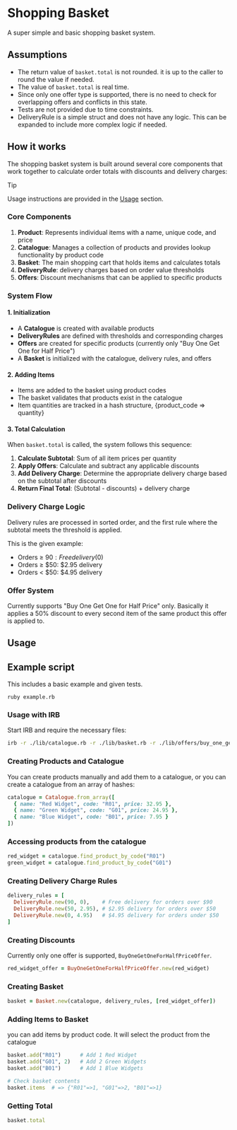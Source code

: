 # Shopping Basket

A super simple and basic shopping basket system.

## Assumptions

* The return value of `basket.total` is not rounded. it is up to the caller to round the value if needed.
* The value of `basket.total` is real time.
* Since only one offer type is supported, there is no need to check for overlapping offers and conflicts in this state.
* Tests are not provided due to time constraints.
* DeliveryRule is a simple struct and does not have any logic. This can be expanded to include more complex logic if needed.


## How it works

The shopping basket system is built around several core components that work together to calculate order totals with discounts and delivery charges:

> [!TIP]  
> Usage instructions are provided in the [Usage](#usage) section.

### Core Components

1. **Product**: Represents individual items with a name, unique code, and price
2. **Catalogue**: Manages a collection of products and provides lookup functionality by product code
3. **Basket**: The main shopping cart that holds items and calculates totals
4. **DeliveryRule**: delivery charges based on order value thresholds
5. **Offers**: Discount mechanisms that can be applied to specific products

### System Flow

#### 1. Initialization
- A **Catalogue** is created with available products
- **DeliveryRules** are defined with thresholds and corresponding charges
- **Offers** are created for specific products (currently only "Buy One Get One for Half Price")
- A **Basket** is initialized with the catalogue, delivery rules, and offers

#### 2. Adding Items
- Items are added to the basket using product codes
- The basket validates that products exist in the catalogue
- Item quantities are tracked in a hash structure, {product_code => quantity}

#### 3. Total Calculation
When `basket.total` is called, the system follows this sequence:

1. **Calculate Subtotal**: Sum of all item prices per quantity
2. **Apply Offers**: Calculate and subtract any applicable discounts
3. **Add Delivery Charge**: Determine the appropriate delivery charge based on the subtotal after discounts
4. **Return Final Total**: (Subtotal - discounts) + delivery charge

### Delivery Charge Logic
Delivery rules are processed in sorted order, and the first rule where the subtotal meets the threshold is applied.

This is the given example:
- Orders ≥ $90: Free delivery ($0)
- Orders ≥ $50: $2.95 delivery
- Orders < $50: $4.95 delivery

### Offer System
Currently supports "Buy One Get One for Half Price" only. Basically it applies a 50% discount to every second item of the same product this offer is applied to.


## Usage

## Example script

This includes a basic example and given tests.

```
ruby example.rb
```

### Usage with IRB

Start IRB and require the necessary files:

```bash
irb -r ./lib/catalogue.rb -r ./lib/basket.rb -r ./lib/offers/buy_one_get_one_for_half_price.rb -r ./lib/delivery_rule.rb
```

### Creating Products and Catalogue

You can create products manually and add them to a catalogue, or you can create a catalogue from an array of hashes:

```ruby
catalogue = Catalogue.from_array([
  { name: "Red Widget", code: "R01", price: 32.95 },
  { name: "Green Widget", code: "G01", price: 24.95 },
  { name: "Blue Widget", code: "B01", price: 7.95 }
])
```

### Accessing products from the catalogue

```ruby
red_widget = catalogue.find_product_by_code("R01")
green_widget = catalogue.find_product_by_code("G01")
```

### Creating Delivery Charge Rules

```ruby
delivery_rules = [
  DeliveryRule.new(90, 0),    # Free delivery for orders over $90
  DeliveryRule.new(50, 2.95), # $2.95 delivery for orders over $50
  DeliveryRule.new(0, 4.95)   # $4.95 delivery for orders under $50
]
```

### Creating Discounts
Currently only one offer is supported, `BuyOneGetOneForHalfPriceOffer`.
```ruby
red_widget_offer = BuyOneGetOneForHalfPriceOffer.new(red_widget)
```

### Creating Basket

```ruby
basket = Basket.new(catalogue, delivery_rules, [red_widget_offer])
```

### Adding Items to Basket
you can add items by product code. It will select the product from the catalogue

```ruby
basket.add("R01")      # Add 1 Red Widget
basket.add("G01", 2)   # Add 2 Green Widgets
basket.add("B01")      # Add 1 Blue Widgets

# Check basket contents
basket.items  # => {"R01"=>1, "G01"=>2, "B01"=>1}
```

### Getting Total

```ruby
basket.total
```
